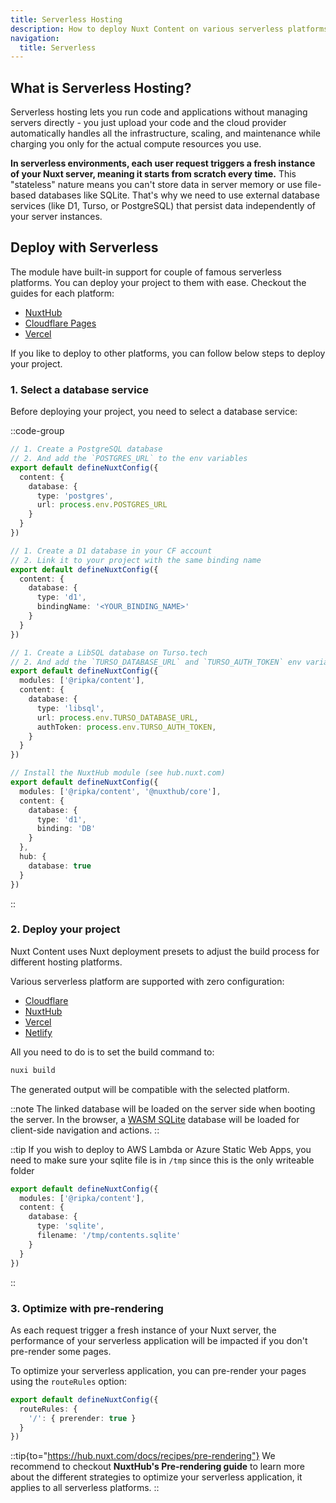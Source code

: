 ```yaml
---
title: Serverless Hosting
description: How to deploy Nuxt Content on various serverless platforms.
navigation:
  title: Serverless
---
```


## What is Serverless Hosting?

Serverless hosting lets you run code and applications without managing servers directly - you just upload your code and the cloud provider automatically handles all the infrastructure, scaling, and maintenance while charging you only for the actual compute resources you use.

**In serverless environments, each user request triggers a fresh instance of your Nuxt server, meaning it starts from scratch every time.** This "stateless" nature means you can't store data in server memory or use file-based databases like SQLite. That's why we need to use external database services (like D1, Turso, or PostgreSQL) that persist data independently of your server instances.

## Deploy with Serverless

The module have built-in support for couple of famous serverless platforms. You can deploy your project to them with ease. Checkout the guides for each platform:

- [NuxtHub](/docs/deploy/nuxthub)
- [Cloudflare Pages](/docs/deploy/cloudflare-pages)
- [Vercel](/docs/deploy/vercel)

If you like to deploy to other platforms, you can follow below steps to deploy your project.

### 1. Select a database service

Before deploying your project, you need to select a database service:

::code-group
```ts [PostgreSQL]
// 1. Create a PostgreSQL database
// 2. And add the `POSTGRES_URL` to the env variables
export default defineNuxtConfig({
  content: {
    database: {
      type: 'postgres',
      url: process.env.POSTGRES_URL
    }
  }
})
```

```ts [Cloudflare D1]
// 1. Create a D1 database in your CF account
// 2. Link it to your project with the same binding name
export default defineNuxtConfig({
  content: {
    database: {
      type: 'd1',
      bindingName: '<YOUR_BINDING_NAME>'
    }
  }
})
```

```ts [LibSQL]
// 1. Create a LibSQL database on Turso.tech
// 2. And add the `TURSO_DATABASE_URL` and `TURSO_AUTH_TOKEN` env variables
export default defineNuxtConfig({
  modules: ['@ripka/content'],
  content: {
    database: {
      type: 'libsql',
      url: process.env.TURSO_DATABASE_URL,
      authToken: process.env.TURSO_AUTH_TOKEN,
    }
  }
})
```

```ts [NuxtHub]
// Install the NuxtHub module (see hub.nuxt.com)
export default defineNuxtConfig({
  modules: ['@ripka/content', '@nuxthub/core'],
  content: {
    database: {
      type: 'd1',
      binding: 'DB'
    }
  },
  hub: {
    database: true
  }
})
```
::

### 2. Deploy your project

Nuxt Content uses Nuxt deployment presets to adjust the build process for different hosting platforms.

Various serverless platform are supported with zero configuration:

- [Cloudflare](https://nuxt.com/deploy/cloudflare)
- [NuxtHub](https://nuxt.com/deploy/nuxthub)
- [Vercel](https://nuxt.com/deploy/vercel)
- [Netlify](https://nuxt.com/deploy/netlify)

All you need to do is to set the build command to:

```bash [Terminal]
nuxi build
```

The generated output will be compatible with the selected platform.

::note
The linked database will be loaded on the server side when booting the server. In the browser, a [WASM SQLite](/docs/advanced/database#wasm-sqlite-in-browser) database will be loaded for client-side navigation and actions.
::

::tip
If you wish to deploy to AWS Lambda or Azure Static Web Apps, you need to make sure your sqlite file is in `/tmp` since this is the only writeable folder

```ts
export default defineNuxtConfig({
  modules: ['@ripka/content'],
  content: {
    database: {
      type: 'sqlite',
      filename: '/tmp/contents.sqlite'
    }
  }
})
```
::

### 3. Optimize with pre-rendering

As each request trigger a fresh instance of your Nuxt server, the performance of your serverless application will be impacted if you don't pre-render some pages.

To optimize your serverless application, you can pre-render your pages using the `routeRules` option:

```ts [nuxt.config.ts]
export default defineNuxtConfig({
  routeRules: {
    '/': { prerender: true }
  }
})
```

::tip{to="https://hub.nuxt.com/docs/recipes/pre-rendering"}
We recommend to checkout **NuxtHub's Pre-rendering guide** to learn more about the different strategies to optimize your serverless application, it applies to all serverless platforms.
::
